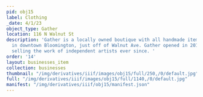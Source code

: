 ```yaml
---
pid: obj15
label: Clothing
_date: 4/1/23
object_type: Gather
location: 116 N Walnut St
description: 'Gather is a locally owned boutique with all handmade items. It is located
  in downtown Bloomington, just off of Walnut Ave. Gather opened in 2013 and has been
  selling the work of independent artists ever since. '
order: '14'
layout: businesses_item
collection: businesses
thumbnail: "/img/derivatives/iiif/images/obj15/full/250,/0/default.jpg"
full: "/img/derivatives/iiif/images/obj15/full/1140,/0/default.jpg"
manifest: "/img/derivatives/iiif/obj15/manifest.json"
---
```

